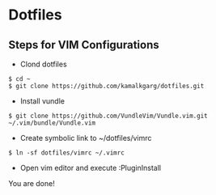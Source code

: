 # Dotfiles

## Steps for VIM Configurations

- Clond dotfiles
```
$ cd ~
$ git clone https://github.com/kamalkgarg/dotfiles.git
```
- Install vundle
```
$ git clone https://github.com/VundleVim/Vundle.vim.git ~/.vim/bundle/Vundle.vim
```
- Create symbolic link to ~/dotfiles/vimrc
```
$ ln -sf dotfiles/vimrc ~/.vimrc
```
- Open vim editor and execute :PluginInstall

You are done!

